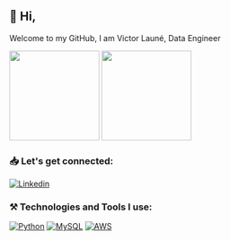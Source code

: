 ## 👋 Hi, 

Welcome to my GitHub, I am Victor Launé, Data Engineer

<div>
   <img height="160em" src="https://github-readme-stats.vercel.app/api?username=viclaune&show_icons=true&theme=dracula"/>
   <img height="160em" src="https://github-readme-stats.vercel.app/api/top-langs/?username=viclaune&layout=compact&theme=dracula"/>
</div>

### 📥 Let's get connected:
[![Linkedin](https://img.shields.io/badge/LinkedIn-0077B5?style=for-the-badge&logo=linkedin&logoColor=white)](https://www.linkedin.com/in/laune-victor/)

### ⚒️ Technologies and Tools I use:
[![Python](https://img.shields.io/badge/Python-14354C?style=for-the-badge&logo=python&logoColor=white)]()
[![MySQL](https://img.shields.io/badge/MySQL-00000F?style=for-the-badge&logo=mysql&logoColor=white)]()
[![AWS](https://img.shields.io/badge/Amazon_AWS-FF9900?style=for-the-badge&logo=amazonaws&logoColor=white)]()
